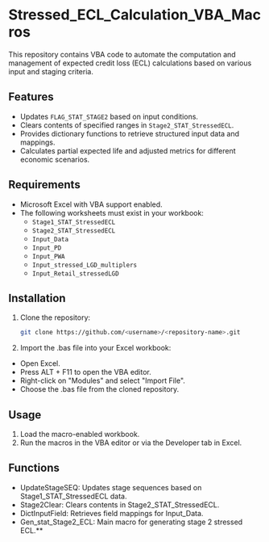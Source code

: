 # Stressed_ECL_Calculation_VBA_Macros
This repository contains VBA code to automate the computation and management of expected credit loss (ECL) calculations based on various input and staging criteria.

## Features
- Updates `FLAG_STAT_STAGE2` based on input conditions.
- Clears contents of specified ranges in `Stage2_STAT_StressedECL`.
- Provides dictionary functions to retrieve structured input data and mappings.
- Calculates partial expected life and adjusted metrics for different economic scenarios.

## Requirements
- Microsoft Excel with VBA support enabled.
- The following worksheets must exist in your workbook:
  - `Stage1_STAT_StressedECL`
  - `Stage2_STAT_StressedECL`
  - `Input_Data`
  - `Input_PD`
  - `Input_PWA`
  - `Input_stressed_LGD_multiplers`
  - `Input_Retail_stressedLGD`
 
## Installation
1. Clone the repository:
   ```bash
   git clone https://github.com/<username>/<repository-name>.git

2. Import the .bas file into your Excel workbook:
  - Open Excel.
  - Press ALT + F11 to open the VBA editor.
  - Right-click on "Modules" and select "Import File".
  - Choose the .bas file from the cloned repository.

## Usage
1. Load the macro-enabled workbook.
2. Run the macros in the VBA editor or via the Developer tab in Excel.

## Functions
  - UpdateStageSEQ: Updates stage sequences based on Stage1_STAT_StressedECL data.
  - Stage2Clear: Clears contents in Stage2_STAT_StressedECL.
  - DictInputField: Retrieves field mappings for Input_Data.
  - Gen_stat_Stage2_ECL: Main macro for generating stage 2 stressed ECL.**


